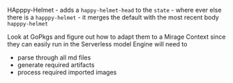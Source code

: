 HApppy-Helmet
    - adds a `happy-helmet-head` to the `state`
    - where ever else there is a `happpy-helmet` - it merges the default with the most recent body `happpy-helmet`


Look at GoPkgs and figure out how to adapt them to a Mirage Context since they can easily run in the Serverless model
Engine will need to 

- parse through all md files
- generate required artifacts
- process required imported images
